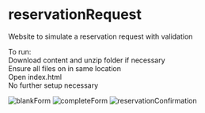 # reservationRequest
Website to simulate a reservation request with validation

To run:<br />
Download content and unzip folder if necessary<br />
Ensure all files on in same location<br />
Open index.html<br />
No further setup necessary<br />

![blankForm](https://user-images.githubusercontent.com/25241345/194805983-2603b98d-5d39-4dd3-8111-c85ec0278f4c.JPG)
![completeForm](https://user-images.githubusercontent.com/25241345/194805979-56b71a09-7180-4a76-b7a0-c3522624d7ac.JPG)
![reservationConfirmation](https://user-images.githubusercontent.com/25241345/194805981-b023fc29-d070-4cba-b7ea-bfabdd53c958.JPG)

